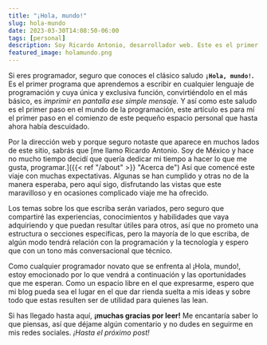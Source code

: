 ```yaml
---
title: "¡Hola, mundo!"
slug: hola-mundo
date: 2023-03-30T14:08:50-06:00
tags: [personal]
description: Soy Ricardo Antonio, desarrollador web. Este es el primer artículo de mi blog personal.
featured_image: holamundo.png
---
```


Si eres programador, seguro que conoces el clásico saludo **`¡Hola, mundo!`.** Es el primer programa que aprendemos a escribir en cualquier lenguaje de programación y cuya única y exclusiva función, convirtiéndolo en el más básico, es _imprimir en pantalla ese simple mensaje._ Y así como este saludo es el primer paso en el mundo de la programación, este artículo es para mí el primer paso en el comienzo de este pequeño espacio personal que hasta ahora había descuidado.

Por la dirección web y porque seguro notaste que aparece en muchos lados de este sitio, sabrás que [me llamo Ricardo Antonio. Soy de México y hace no mucho tiempo decidí que quería dedicar mi tiempo a hacer lo que me gusta, programar.]({{< ref "/about" >}} "Acerca de") Así que comencé este viaje con muchas expectativas. Algunas se han cumplido y otras no de la manera esperaba, pero aquí sigo, disfrutando las vistas que este maravilloso y en ocasiones complicado viaje me ha ofrecido.

Los temas sobre los que escriba serán variados, pero seguro que compartiré las experiencias, conocimientos y habilidades que vaya adquiriendo y que puedan resultar útiles para otros, así que no prometo una estructura o secciones específicas, pero la mayoría de lo que escriba, de algún modo tendrá relación con la programación y la tecnología y espero que con un tono más conversacional que técnico.

Como cualquier programador novato que se enfrenta al ¡Hola, mundo!, estoy emocionado por lo que vendrá a continuación y las oportunidades que me esperan. Como un espacio libre en el que expresarme, espero que mi blog pueda sea el lugar en el que dar rienda suelta a mis ideas y sobre todo que estas resulten ser de utilidad para quienes las lean.

Si has llegado hasta aquí, **¡muchas gracias por leer!** Me encantaría saber lo que piensas, así que déjame algún comentario y no dudes en seguirme en mis redes sociales. _¡Hasta el próximo post!_
